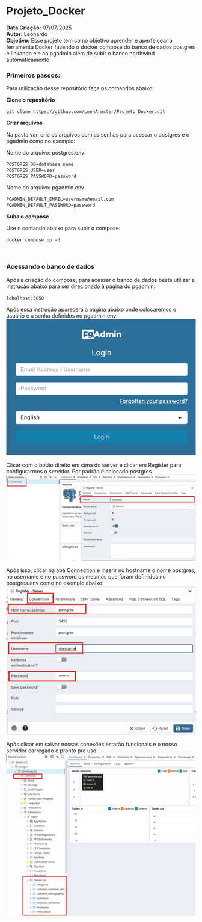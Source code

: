 # Projeto_Docker

**Data Criação:** 07/07/2025 <br>
**Autor:** Leonardo <br>
**Objetivo:** Esse projeto tem como objetivo aprender e aperfeiçoar a ferramenta Docker fazendo o docker compose do banco de dados postgres e linkando ele ao pgadmin além de subir o banco northwind automaticamente

### Primeiros passos:

Para utilização desse repositório faça os comandos abaixo:


**Clone o repositório**
```
git clone https://github.com/LeonArmster/Projeto_Docker.git
```

**Criar arquivos**

Na pasta var, crie os arquivos com as senhas para acessar o postgres e o pgadmin como no exemplo:

Nome do arquivo: postgres.env
```
POSTGRES_DB=database_name
POSTGRES_USER=user
POSTGRES_PASSWORD=password
```

Nome do arquivo: pgadmin.env
```
PGADMIN_DEFAULT_EMAIL=username@email.com
PGADMIN_DEFAULT_PASSWORD=password
```


**Suba o compose**

Use o comando abaixo para subir o compose:
```
docker compose up -d
```
<br>

### Acessando o banco de dados

Após a criação do compose, para acessar o banco de dados basta utilizar a instrução abaixo para ser direcionado à página do pgadmin:
```
lohalhost:5050
```
Após essa instrução aparecerá a página abaixo onde colocaremos o usuário e a senha definidos no pgadmin.env:
![Página PG Admin](image/pgadmin.png)

Clicar com o botão direito em cima do server e clicar em Register para configurarmos o servidor. Por padrão é colocado postgres
![Configurando o servidor](image/server-pgadmin.png)

Após isso, clicar na aba Connection e inserir no hostname o nome postgres, no username e no password os mesmos que foram definidos no postgres.env como no exemplo abaixo:
![Configurando as conexões do server](image/conexao-pgadmin.png)

Após clicar em salvar nossas conexões estarão funcionais e o nosso servidor carregado e pronto pra uso
![Server funcional](image/server-funcional.png)


